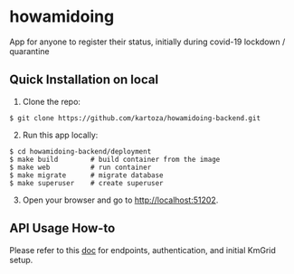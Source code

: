 # howamidoing
App for anyone to register their status, initially during covid-19 lockdown / quarantine


## Quick Installation on local

1.  Clone the repo:

```
$ git clone https://github.com/kartoza/howamidoing-backend.git
```

2. Run this app locally:
```
$ cd howamidoing-backend/deployment
$ make build        # build container from the image
$ make web          # run container
$ make migrate      # migrate database
$ make superuser    # create superuser
```

3. Open your browser and go to [http://localhost:51202](http://localhost:51202).


## API Usage How-to

Please refer to this [doc](https://github.com/kartoza/howamidoing-backend/blob/develop/docs) for endpoints, authentication, and initial KmGrid setup.